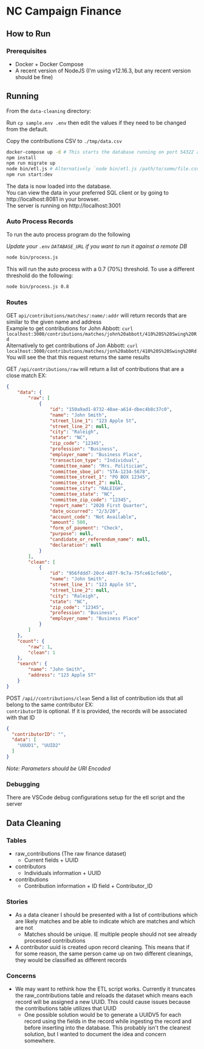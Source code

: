 # NC Campaign Finance

## How to Run

### Prerequisites

- Docker + Docker Compose
- A recent version of NodeJS (I'm using v12.16.3, but any recent version should be fine)

## Running

From the `data-cleaning` directory:

Run `cp sample.env .env` then edit the values if they need to be changed from the default.

Copy the contributions CSV to `./tmp/data.csv`

```sh
docker-compose up -d # This starts the database running on port 54322 and launches the PGWeb postgres client on port 8081'
npm install
npm run migrate up
node bin/etl.js # Alternatively `node bin/etl.js /path/to/some/file.csv`, if you to use a file other than ./tmp/data.csv
npm run start:dev
```  

The data is now loaded into the database.  
You can view the data in your preferred SQL client or by going to http://localhost:8081 in your browser.  
The server is running on http://localhost:3001

### Auto Process Records

To run the auto process program do the following

*Update your `.env` `DATABASE_URL` if you want to run it against a remote DB*

```sh
node bin/process.js
```

This will run the auto process with a 0.7 (70%) threshold. To use a different threshold do the following:

```sh
node bin/process.js 0.8
```

### Routes  

GET `api/contributions/matches/:name/:addr` will return records that are similar to the given name and address  
Example to get contributions for John Abbott: `curl localhost:3000/contributions/matches/john%20abbott/410%20S%20Swing%20Rd`  
Alternatively to get contributions of Jon Abbott: `curl localhost:3000/contributions/matches/jon%20abbott/410%20S%20Swing%20Rd`  
You will see the that this request returns the same results

GET `/api/contributions/raw` will return a list of contributions that are a close match
EX:

```json
{
    "data": {
        "raw": [
            {
                "id": "150a9ad1-8732-40ae-a614-dbec4b8c37c0",
                "name": "John Smith",
                "street_line_1": "123 Apple St",
                "street_line_2": null,
                "city": "Raleigh",
                "state": "NC",
                "zip_code": "12345",
                "profession": "Business",
                "employer_name": "Business Place",
                "transaction_type": "Individual",
                "committee_name": "Mrs. Politician",
                "committee_sboe_id": "STA-1234-5678",
                "committee_street_1": "PO BOX 12345",
                "committee_street_2": null,
                "committee_city": "RALEIGH",
                "committee_state": "NC",
                "committee_zip_code": "12345",
                "report_name": "2020 First Quarter",
                "date_occurred": "2/3/20",
                "account_code": "Not Available",
                "amount": 500,
                "form_of_payment": "Check",
                "purpose": null,
                "candidate_or_referendum_name": null,
                "declaration": null
            }
        ],
        "clean": [
            {
                "id": "956fddd7-20cd-407f-9c7a-75fce61cfe6b",
                "name": "John Smith",
                "street_line_1": "123 Apple St",
                "street_line_2": null,
                "city": "Raleigh",
                "state": "NC",
                "zip_code": "12345",
                "profession": "Business",
                "employer_name": "Business Place"
            }
        ]
    },
    "count": {
        "raw": 1,
        "clean": 1
    },
    "search": {
        "name": "John Smith",
        "address": "123 Apple ST"
    }
}
```

POST `/api//contributions/clean` Send a list of contribution ids that all belong to the same contributor
EX:  
`contributorID` is optional. If it is provided, the records will be associated with that ID

```json
{
  "contributorID": "",
  "data": [
    "UUUD1", "UUID2"
  ]
}
```

*Note: Parameters should be URI Encoded*

### Debugging

There are VSCode debug configurations setup for the etl script and the server

<!-- ## Notes -->

## Data Cleaning

### Tables

- raw_contributions (The raw finance dataset)
  - Current fields + UUID
- contributors
  - Individuals information + UUID
- contributions
  - Contribution information + ID field + Contributor_ID

### Stories

- As a data cleaner I should be presented with a list of contributions which are likely matches and be able to indicate which are matches and which are not
  - Matches should be unique. IE multiple people should not see already processed contributions 
- A contributor uuid is created upon record cleaning. This means that if for some reason, the same person came up on two different cleanings, they would be classified as different records

### Concerns

- We may want to rethink how the ETL script works. Currently it truncates the raw_contributions table and reloads the dataset which means each record will be assigned a new UUID. This could cause issues because the contributions table utilizes that UUID
  - One possible solution would be to generate a UUIDV5 for each record using the fields in the record while ingesting the record and before inserting into the database. This probably isn't the cleanest solution, but I wanted to document the idea and concern somewhere.
